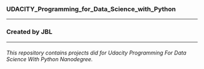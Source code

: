 ### UDACITY_Programming_for_Data_Science_with_Python
---

### Created by JBL
---
###### This repository contains projects did for Udacity Programming For Data Science With Python Nanodegree.
